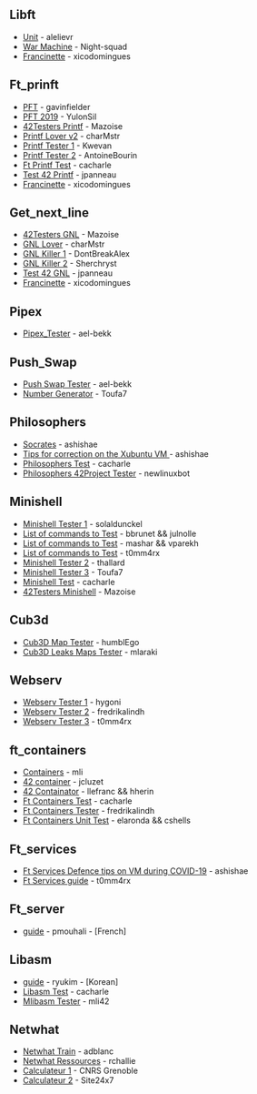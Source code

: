 ## Libft
- [Unit](https://github.com/alelievr/libft-unit-test) - alelievr
- [War Machine](https://github.com/Night-squad/libft-war-machine-v2019) - Night-squad
- [Francinette](https://github.com/xicodomingues/francinette) - xicodomingues

## Ft_prinft
-  [PFT](https://github.com/gavinfielder/pft) - gavinfielder
-  [PFT 2019](https://github.com/YulonSil/PFT_2019.git) - YulonSil
-  [42Testers Printf](https://github.com/Mazoise/42TESTERS-PRINTF) - Mazoise
-  [Printf Lover v2](https://github.com/charMstr/printf_lover_v2.git) - charMstr
-  [Printf Tester 1](https://github.com/Kwevan/PRINTF_TESTER.git) - Kwevan
-  [Printf Tester 2](https://github.com/AntoineBourin/printf-tester.git) - AntoineBourin
-  [Ft Printf Test](https://github.com/cacharle/ft_printf_test) - cacharle
-  [Test 42 Printf](https://github.com/PandaCoustik/Test-42) - jpanneau
-  [Francinette](https://github.com/xicodomingues/francinette) - xicodomingues

## Get_next_line
-  [42Testers GNL](https://github.com/Mazoise/42TESTERS-GNL) - Mazoise
-  [GNL Lover](https://github.com/charMstr/GNL_lover) - charMstr
-  [GNL Killer 1](https://github.com/DontBreakAlex/gnlkiller) - DontBreakAlex
-  [GNL Killer 2](https://github.com/Sherchryst/gnlkiller) - Sherchryst  
-  [Test 42 GNL](https://github.com/PandaCoustik/Test-42) - jpanneau    
-  [Francinette](https://github.com/xicodomingues/francinette) - xicodomingues

## Pipex
-  [Pipex_Tester](https://github.com/ael-bekk/PIPEX_TESTER) - ael-bekk

## Push_Swap
-  [Push Swap Tester](https://github.com/ael-bekk/push_swap_tester.git) - ael-bekk
-  [Number Generator](https://github.com/Toufa7/Push_Swap_Random_Number_Generator) - Toufa7

## Philosophers
-  [Socrates](https://github.com/nesvoboda/socrates) - ashishae
-  [Tips for correction on the Xubuntu VM ](https://www.notion.so/philosophers-VM-c60be9c836084edfbcd9c07e29b429c4) - ashishae
-  [Philosophers Test](https://github.com/cacharle/philosophers_test) - cacharle
-  [Philosophers 42Project Tester](https://github.com/newlinuxbot/Philosphers-42Project-Tester) - newlinuxbot

## Minishell
-  [Minishell Tester 1](https://github.com/solaldunckel/minishell-tester) - solaldunckel
-  [List of commands to Test](https://docs.google.com/spreadsheets/d/1BLU6C9S7aoCl01x74GiW7s4xpEWWJ1cPrMTcLwISruk/edit#gid=1627853444) - bbrunet && julnolle
-  [List of commands to Test](https://docs.google.com/spreadsheets/d/1fniV2dSRB5TaFGyX3O-iK0u61xR5jDdkFKYonKpilIc/edit#gid=0) - mashar && vparekh
-  [List of commands to Test](https://github.com/t0mm4rx/minishell_tests) - t0mm4rx
-  [Minishell Tester 2](https://github.com/thallard/minishell_tester) - thallard
-  [Minishell Tester 3](https://github.com/Toufa7/Minishell_Tester) - Toufa7
-  [Minishell Test](https://github.com/cacharle/minishell_test) - cacharle
-  [42Testers Minishell](https://github.com/Mazoise/42TESTERS-MINISHELL) - Mazoise

## Cub3d
-  [Cub3D Map Tester](https://github.com/humblEgo/cub3D_map_tester) - humblEgo
-  [Cub3D Leaks Maps Tester](https://github.com/mlaraki/cub3D_leaks_maps_tester) - mlaraki 

## Webserv
-  [Webserv Tester 1](https://github.com/hygoni/webserv_tester) - hygoni
-  [Webserv Tester 2](https://github.com/fredrikalindh/webserv_tester) - fredrikalindh
-  [Webserv Tester 3](https://github.com/t0mm4rx/webserv/tree/main/tests) - t0mm4rx

## ft_containers
-  [Containers](https://github.com/mli42/containers_test) - mli
-  [42 container](https://github.com/JCluzet/42_container_tester) - jcluzet
-  [42 Containator](https://github.com/llefranc/42_Containator) - llefranc && hherin
-  [Ft Containers Test](https://github.com/cacharle/ft_containers_test) - cacharle
-  [Ft Containers Tester](https://github.com/fredrikalindh/ft_containers_tester) - fredrikalindh
-  [Ft Containers Unit Test](https://github.com/divinepet/ft_containers-unit-test) - elaronda && cshells

## Ft_services
-  [Ft Services Defence tips on VM during COVID-19](https://www.notion.so/Ft_services-VM-852d4f9b0d9a42c1a2de921e4a2ac417) - ashishae
-  [Ft Services guide](https://github.com/t0mm4rx/ft_services) - t0mm4rx

## Ft_server
-  [guide](https://github.com/pmouhali/ft_server) - pmouhali - [French]

## Libasm
-  [guide](https://www.notion.so/Libasm-3c94bbc7df234499b012f6ae82b84dc2) - ryukim - [Korean]
-  [Libasm Test](https://github.com/cacharle/libasm_test) - cacharle
-  [Mlibasm Tester](https://github.com/mli42/mlibasm_tester) - mli42

## Netwhat
-  [Netwhat Train](https://github.com/adblanc/netwhat42-train) - adblanc
-  [Netwhat Ressources](https://github.com/rchallie/netwhat) - rchallie
-  [Calculateur 1](http://cric.grenoble.cnrs.fr/Administrateurs/Outils/CalculMasque/) - CNRS Grenoble 
-  [Calculateur 2](https://www.site24x7.com/fr/tools/ipv4-sous-reseau-calculatrice.html) - Site24x7
